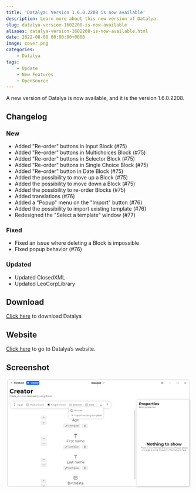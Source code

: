 ```yaml
---
title: 'Datalya: Version 1.6.0.2208 is now available'
description: Learn more about this new version of Datalya.
slug: datalya-version-1602208-is-now-available
aliases: datalya-version-1602208-is-now-available.html
date: 2022-08-08 00:00:00+0000
image: cover.png
categories:
    - Datalya
tags:
    - Update
    - New Features
    - OpenSource
---
```


A new version of Datalya is now available, and it is the version 1.6.0.2208.

## Changelog

### New

- Added "Re-order" buttons in Input Block (#75)
- Added "Re-order" buttons in Multichoices Block (#75)
- Added "Re-order" buttons in Selector Block (#75)
- Added "Re-order" buttons in Single Choice Block (#75)
- Added "Re-order" button in Date Block (#75)
- Added the possibility to move up a Block (#75)
- Added the possibility to move down a Block (#75)
- Added the possibility to re-order Blocks (#75)
- Added translations (#76)
- Added a "Popup" menu on the "Import" button (#76)
- Added the possibility to import existing template (#76)
- Redesigned the "Select a template" window (#77)

### Fixed

- Fixed an issue where deleting a Block is impossible
- Fixed popup behavior (#76)

### Updated

- Updated ClosedXML
- Updated LeoCorpLibrary

## Download

[Click here](https://tinyurl.com/DownloadDatalya) to download Datalya

## Website

[Click here](https://datalya.leocorporation.dev/) to go to Datalya’s website.

## Screenshot
![Datalya's creator page.](cover.png)